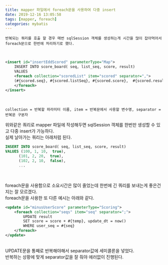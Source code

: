 ```yaml
---
title: mapper 파일에서 foreach문을 사용하여 다중 insert
date: 2019-12-16 13:05:58
tags: [mapper, foreach]
categories: mybatis
---
```



`반복되는 쿼리를 호출 할 경우 매번 sqlSession 객체를 생성하는게 시간을 많이 잡아먹어서 foreach문으로 한번에 처리하기로 했다.`

<br>

```xml
<insert id="insertEddScored" parameterType="Map">
	INSERT INTO score_board( seq, list_seq, score, result)
	VALUES 
	<foreach collection="scoredList" item="scored" separator=",">
  	(#{scored.seq}, #{scored.listSeq}, #{scored.score},  #{scored.result})
	</foreach>	
</insert>
```

<br>

` collection = 반복할 파라미터 이름, item = 반복문에서 사용할 변수명, separator = 반복문 구분자 `

위와같은 쿼리로 mapper 파일에 작성해두면 sqlSession 객체를 한번만 생성할 수 있고 다중 insert가 가능하다.<br>
실제 날아가는 쿼리는 아래처럼 된다.<br>

```sql
INSERT INTO score_board( seq, list_seq, score, result)
VALUES (100, 1, 10,  true),
      (101, 2, 20,  true),
      (102, 2, 10,  false),
      ...
```

<br>

foreach문을 사용함으로 소요시간은 많이 줄었는데 한번에 긴 쿼리를 보내는게 좋은건지는 잘 모르겠다.
<br>
foreach문을 사용한 또 다른 예시는 아래와 같다.
<br>

```xml
<update id="minusUserScore" parameterType="Scoring">
	<foreach collection="seqs" item="seq" separator=";">
		UPDATE result
		SET score = score + #{temp}, update_dt = now()
		WHERE user_seq = #{seq}
	</foreach>
</update>
```

<br>
UPDATE문을 통째로 반복해야해서 separator값에 세미콜론을 넣었다.<br>
반복하는 상황에 맞게 separator값을 잘 줘야 에러없이 진행된다.<br>
  
